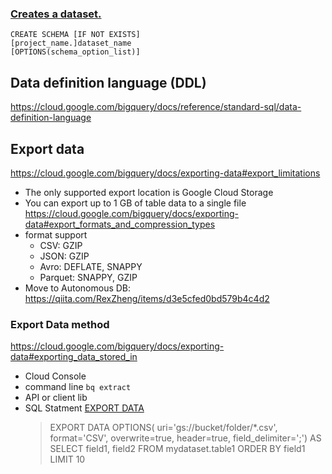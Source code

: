 ### [Creates a dataset.](https://cloud.google.com/bigquery/docs/reference/standard-sql/data-definition-language#create_schema_statement)
```
CREATE SCHEMA [IF NOT EXISTS]
[project_name.]dataset_name
[OPTIONS(schema_option_list)]
```


## Data definition language (DDL)
https://cloud.google.com/bigquery/docs/reference/standard-sql/data-definition-language


## Export data
https://cloud.google.com/bigquery/docs/exporting-data#export_limitations
- The only supported export location is Google Cloud Storage
- You can export up to 1 GB of table data to a single file
https://cloud.google.com/bigquery/docs/exporting-data#export_formats_and_compression_types
- format support
  - CSV:  GZIP
  - JSON: GZIP
  - Avro: DEFLATE, SNAPPY	
  - Parquet:  SNAPPY, GZIP
- Move to Autonomous DB: https://qiita.com/RexZheng/items/d3e5cfed0bd579b4c4d2
### Export Data method
https://cloud.google.com/bigquery/docs/exporting-data#exporting_data_stored_in
- Cloud Console
- command line `bq extract`
- API or client lib
- SQL Statment [EXPORT DATA](https://cloud.google.com/bigquery/docs/reference/standard-sql/other-statements#export_data_statement)
  > EXPORT DATA OPTIONS(
  uri='gs://bucket/folder/*.csv',
  format='CSV',
  overwrite=true,
  header=true,
  field_delimiter=';') AS
SELECT field1, field2 FROM mydataset.table1 ORDER BY field1 LIMIT 10
  
